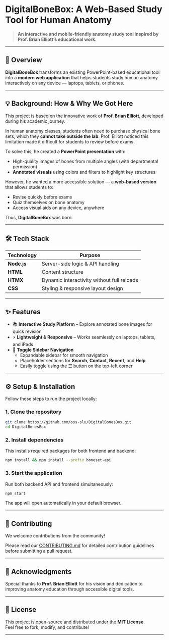 # DigitalBoneBox: A Web-Based Study Tool for Human Anatomy

> **An interactive and mobile-friendly anatomy study tool inspired by Prof. Brian Elliott’s educational work.**

---

## 📖 Overview

**DigitalBoneBox** transforms an existing PowerPoint-based educational tool into a **modern web application** that helps students study human anatomy interactively on any device — laptops, tablets, or phones.

---

## 💡 Background: How & Why We Got Here

This project is based on the innovative work of **Prof. Brian Elliott**, developed during his academic journey.

In human anatomy classes, students often need to purchase physical bone sets, which they **cannot take outside the lab**. Prof. Elliott noticed this limitation made it difficult for students to review before exams.

To solve this, he created a **PowerPoint presentation** with:

- High-quality images of bones from multiple angles (with departmental permission)
- **Annotated visuals** using colors and filters to highlight key structures

However, he wanted a more accessible solution — a **web-based version** that allows students to:

- Revise quickly before exams
- Quiz themselves on bone anatomy
- Access visual aids on any device, anywhere

Thus, **DigitalBoneBox** was born.

---

## 🛠️ Tech Stack

| Technology  | Purpose                                    |
| ----------- | ------------------------------------------ |
| **Node.js** | Server-side logic & API handling           |
| **HTML**    | Content structure                          |
| **HTMX**    | Dynamic interactivity without full reloads |
| **CSS**     | Styling & responsive layout design         |

---

## ✨ Features

- 📚 **Interactive Study Platform** – Explore annotated bone images for quick revision
- ⚡ **Lightweight & Responsive** – Works seamlessly on laptops, tablets, and iPads
- 🧭 **Toggle Sidebar Navigation**
  - Expandable sidebar for smooth navigation
  - Placeholder sections for **Search**, **Contact**, **Recent**, and **Help**
  - Easily toggle using the ☰ button on the top-left corner

---

## ⚙️ Setup & Installation

Follow these steps to run the project locally:

### 1. Clone the repository

```bash
git clone https://github.com/oss-slu/DigitalBonesBox.git
cd DigitalBonesBox
```

### 2. Install dependencies

This installs required packages for both frontend and backend:

```bash
npm install && npm install --prefix boneset-api
```

### 3. Start the application

Run both backend API and frontend simultaneously:

```bash
npm start
```

The app will open automatically in your default browser.

---

## 🤝 Contributing

We welcome contributions from the community!

Please read our [CONTRIBUTING.md](./CONTRIBUTING.md) for detailed contribution guidelines before submitting a pull request.

---

## 🧬 Acknowledgments

Special thanks to **Prof. Brian Elliott** for his vision and dedication to improving anatomy education through accessible digital tools.

---

## 📜 License

This project is open-source and distributed under the **MIT License**.  
Feel free to fork, modify, and contribute!

---
